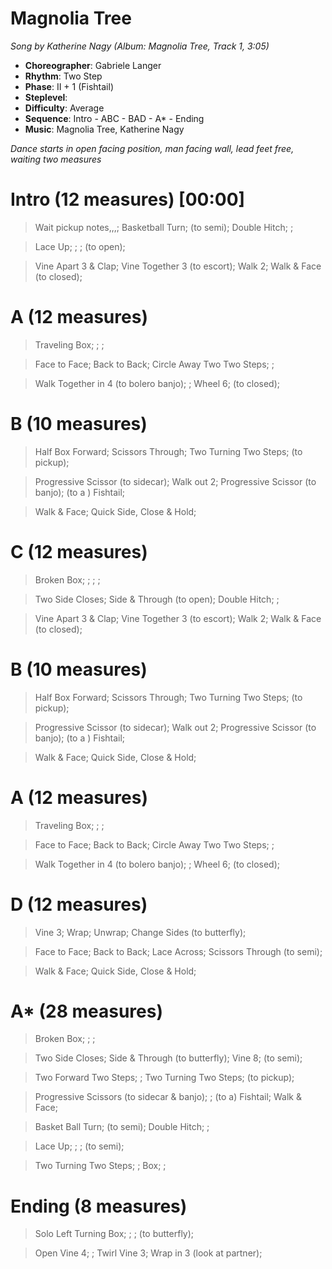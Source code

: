 # Magnolia Tree
*Song by Katherine Nagy (Album: Magnolia Tree, Track 1, 3:05)*

* **Choreographer**: Gabriele Langer
* **Rhythm**: Two Step
* **Phase**: II + 1 (Fishtail)
* **Steplevel**:
* **Difficulty**: Average
* **Sequence**: Intro - ABC - BAD - A* - Ending
* **Music**: Magnolia Tree, Katherine Nagy

*Dance starts in open facing position, man facing wall, lead feet free, waiting two measures*

# Intro (12 measures) [00:00]

> Wait pickup notes,,,; Basketball Turn; (to semi); Double Hitch; ;

> Lace Up; ; ; (to open);

> Vine Apart 3 & Clap; Vine Together 3 (to escort); Walk 2; Walk & Face (to closed);

# A (12 measures)

> Traveling Box; ; ;

> Face to Face; Back to Back; Circle Away Two Two Steps; ;

> Walk Together in 4 (to bolero banjo); ; Wheel 6; (to closed);

# B (10 measures)

> Half Box Forward; Scissors Through; Two Turning Two Steps; (to pickup);

> Progressive Scissor (to sidecar); Walk out 2; Progressive Scissor (to banjo); (to a ) Fishtail;

> Walk & Face; Quick Side, Close & Hold;

# C (12 measures)

> Broken Box; ; ; ;

> Two Side Closes; Side & Through (to open); Double Hitch; ;

> Vine Apart 3 & Clap; Vine Together 3 (to escort); Walk 2; Walk & Face (to closed);

# B (10 measures)

> Half Box Forward; Scissors Through; Two Turning Two Steps; (to pickup);

> Progressive Scissor (to sidecar); Walk out 2; Progressive Scissor (to banjo); (to a ) Fishtail;

> Walk & Face; Quick Side, Close & Hold;

# A (12 measures)

> Traveling Box; ; ;

> Face to Face; Back to Back; Circle Away Two Two Steps; ;

> Walk Together in 4 (to bolero banjo); ; Wheel 6; (to closed);

# D (12 measures)

> Vine 3; Wrap; Unwrap; Change Sides (to butterfly);

> Face to Face; Back to Back; Lace Across; Scissors Through (to semi);

> Walk & Face; Quick Side, Close & Hold;

# A* (28 measures)

> Broken Box; ; ;

> Two Side Closes; Side & Through (to butterfly); Vine 8; (to semi);

> Two Forward Two Steps; ; Two Turning Two Steps; (to pickup);

> Progressive Scissors (to sidecar & banjo); ; (to a) Fishtail; Walk & Face;

> Basket Ball Turn; (to semi); Double Hitch; ;

> Lace Up; ; ; (to semi);

> Two Turning Two Steps; ; Box; ;

# Ending (8 measures)

> Solo Left Turning Box; ; ; (to butterfly);

> Open Vine 4; ; Twirl Vine 3; Wrap in 3 (look at partner);